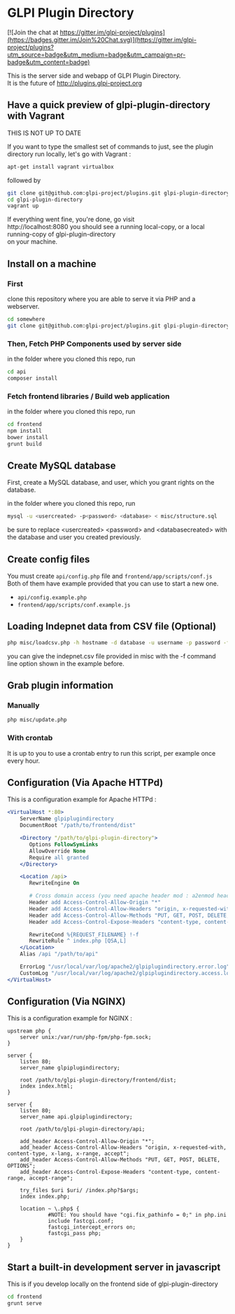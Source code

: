 # GLPI Plugin Directory

[![Join the chat at https://gitter.im/glpi-project/plugins](https://badges.gitter.im/Join%20Chat.svg)](https://gitter.im/glpi-project/plugins?utm_source=badge&utm_medium=badge&utm_campaign=pr-badge&utm_content=badge)

This is the server side and webapp of GLPI Plugin Directory.  
It is the future of http://plugins.glpi-project.org

## Have a quick preview of glpi-plugin-directory with Vagrant

THIS IS NOT UP TO DATE

If you want to type the smallest set 
of commands to just, see the plugin
directory run locally, let's go with Vagrant :

```bash
apt-get install vagrant virtualbox
```

followed by

```bash
git clone git@github.com:glpi-project/plugins.git glpi-plugin-directory
cd glpi-plugin-directory
vagrant up
```

If everything went fine, you're done, go visit  
http://localhost:8080
you should see a running local-copy, or a local running-copy of glpi-plugin-directory  
on your machine.


## Install on a machine

### First

clone this repository where you are able to serve it via
PHP and a webserver.

```bash
cd somewhere
git clone git@github.com:glpi-project/plugins.git glpi-plugin-directory
```

### Then, Fetch PHP Components used by server side

in the folder where you cloned this repo, run

```bash
cd api
composer install
```

### Fetch frontend libraries / Build web application

in the folder where you cloned this repo, run

```bash
cd frontend
npm install
bower install
grunt build
```

## Create MySQL database

First, create a MySQL database, and user,
which you grant rights on the database.

in the folder where you cloned this repo, run

```bash
mysql -u <usercreated> -p<password> <database> < misc/structure.sql
```
be sure to replace &lt;usercreated&gt; &lt;password&gt; and &lt;databasecreated&gt;
with the database and user you created previously.

## Create config files

You must create `api/config.php` file and `frontend/app/scripts/conf.js`  
Both of them have example provided that you can use to start a new one.

 + `api/config.example.php`
 + `frontend/app/scripts/conf.example.js`

## Loading Indepnet data from CSV file (Optional)

```bash
php misc/loadcsv.php -h hostname -d database -u username -p password -f csv_path
```

you can give the indepnet.csv file provided in misc
with the -f command line option shown in the example before.

## Grab plugin information 

### Manually 

```bash
php misc/update.php
```

### With crontab

It is up to you to use a crontab entry to run this script,
per example once every hour.

## Configuration (Via Apache HTTPd)

This is a configuration example for Apache HTTPd :

```apache
<VirtualHost *:80>
    ServerName glpiplugindirectory
    DocumentRoot "/path/to/frontend/dist"

    <Directory "/path/to/glpi-plugin-directory">
       Options FollowSymLinks
       AllowOverride None
       Require all granted
    </Directory>

    <Location /api>
       RewriteEngine On

       # Cross domain access (you need apache header mod : a2enmod headers)
       Header add Access-Control-Allow-Origin "*"
       Header add Access-Control-Allow-Headers "origin, x-requested-with, content-type, x-lang, x-range, accept"
       Header add Access-Control-Allow-Methods "PUT, GET, POST, DELETE, OPTIONS"
       Header add Access-Control-Expose-Headers "content-type, content-range, accept-range"

       RewriteCond %{REQUEST_FILENAME} !-f
       RewriteRule ^ index.php [QSA,L]
    </Location>
    Alias /api "/path/to/api"

    ErrorLog "/usr/local/var/log/apache2/glpiplugindirectory.error.log"
    CustomLog "/usr/local/var/log/apache2/glpiplugindirectory.access.log" common
</VirtualHost>
```
## Configuration (Via NGINX)

This is a configuration example for NGINX :

```nginx
upstream php {
    server unix:/var/run/php-fpm/php-fpm.sock;
}

server {
    listen 80;
    server_name glpiplugindirectory;

    root /path/to/glpi-plugin-directory/frontend/dist;
    index index.html;
}

server {
    listen 80;
    server_name api.glpiplugindirectory;

    root /path/to/glpi-plugin-directory/api;

    add_header Access-Control-Allow-Origin "*";
    add_header Access-Control-Allow-Headers "origin, x-requested-with, content-type, x-lang, x-range, accept";
    add_header Access-Control-Allow-Methods "PUT, GET, POST, DELETE, OPTIONS";
    add_header Access-Control-Expose-Headers "content-type, content-range, accept-range";

    try_files $uri $uri/ /index.php?$args;
    index index.php;

    location ~ \.php$ {
             #NOTE: You should have "cgi.fix_pathinfo = 0;" in php.ini
             include fastcgi.conf;
             fastcgi_intercept_errors on;
             fastcgi_pass php;
    }
}

```

## Start a built-in development server in javascript

This is if you develop locally on the frontend side of glpi-plugin-directory

```bash
cd frontend
grunt serve
```
